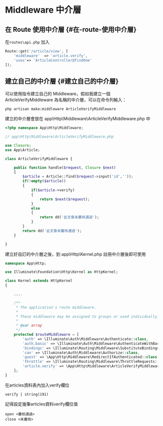 # Middleware 中介層

## 在 Route 使用中介層 {#在-route-使用中介層}

在`routes\api.php` 加入

```php
Route::get('/article/view', [
    'middleware'  => 'article.verify',
    'uses'=> 'ArticleController@findOne'
]);
```

## 建立自己的中介層 {#建立自己的中介層}

可以使用指令建立自己的 Middleware，假如我建立一個 ArticleVerifyMiddleware 為名稱的中介層，可以在命令列輸入：

```
php artisan make:middleware ArticleVerifyMiddleware
```

建立的中介層會放在 app\Http\Middleware\ArticleVerifyMiddleware.php 中

```php
<?php namespace App\Http\Middleware;

// app\Http\Middleware\ArticleVerifyMiddleware.php

use Closure;
use App\Article;

class ArticleVerifyMiddleware {

    public function handle($request, Closure $next)
    {
        $article = Article::find($request->input('id',''));
        if(!empty($article))
        {
            if($article->verify)
            {
                return $next($request);
            }
            else
            {
                return dd('此文章未審核通過');
            }
        }
        return dd('此文章未審核通過');
    }

}
```

建立好自訂的中介層之後，到 app\Http\Kernel.php 註冊中介層後即可使用

```php
namespace App\Http;

use Illuminate\Foundation\Http\Kernel as HttpKernel;

class Kernel extends HttpKernel
{

    ....

    /**
     * The application's route middleware.
     *
     * These middleware may be assigned to groups or used individually.
     *
     * @var array
     */
    protected $routeMiddleware = [
        'auth' => \Illuminate\Auth\Middleware\Authenticate::class,
        'auth.basic' => \Illuminate\Auth\Middleware\AuthenticateWithBasicAuth::class,
        'bindings' => \Illuminate\Routing\Middleware\SubstituteBindings::class,
        'can' => \Illuminate\Auth\Middleware\Authorize::class,
        'guest' => \App\Http\Middleware\RedirectIfAuthenticated::class,
        'throttle' => \Illuminate\Routing\Middleware\ThrottleRequests::class,
        'article.verify' => \App\Http\Middleware\ArticleVerifyMiddleware::class,
    ];
}
```

在articles資料表內加入verify欄位

```
verify | string(191)
```

記得設定幾筆articles資料verify欄位值

```
open <審核通過>
close <未審核>
```



